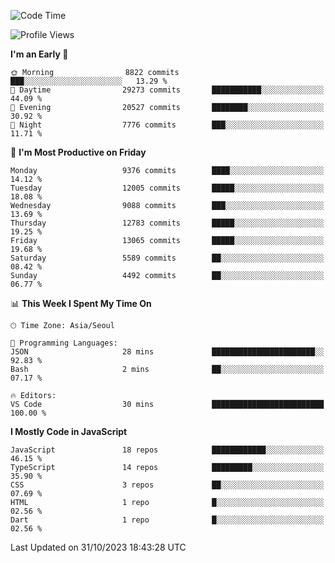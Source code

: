 <!--START_SECTION:waka-->
![Code Time](http://img.shields.io/badge/Code%20Time-5%2C337%20hrs%2014%20mins-blue)

![Profile Views](http://img.shields.io/badge/Profile%20Views-0-blue)

**I'm an Early 🐤** 

```text
🌞 Morning                8822 commits        ███░░░░░░░░░░░░░░░░░░░░░░   13.29 % 
🌆 Daytime                29273 commits       ███████████░░░░░░░░░░░░░░   44.09 % 
🌃 Evening                20527 commits       ████████░░░░░░░░░░░░░░░░░   30.92 % 
🌙 Night                  7776 commits        ███░░░░░░░░░░░░░░░░░░░░░░   11.71 % 
```
📅 **I'm Most Productive on Friday** 

```text
Monday                   9376 commits        ████░░░░░░░░░░░░░░░░░░░░░   14.12 % 
Tuesday                  12005 commits       █████░░░░░░░░░░░░░░░░░░░░   18.08 % 
Wednesday                9088 commits        ███░░░░░░░░░░░░░░░░░░░░░░   13.69 % 
Thursday                 12783 commits       █████░░░░░░░░░░░░░░░░░░░░   19.25 % 
Friday                   13065 commits       █████░░░░░░░░░░░░░░░░░░░░   19.68 % 
Saturday                 5589 commits        ██░░░░░░░░░░░░░░░░░░░░░░░   08.42 % 
Sunday                   4492 commits        ██░░░░░░░░░░░░░░░░░░░░░░░   06.77 % 
```


📊 **This Week I Spent My Time On** 

```text
🕑︎ Time Zone: Asia/Seoul

💬 Programming Languages: 
JSON                     28 mins             ███████████████████████░░   92.83 % 
Bash                     2 mins              ██░░░░░░░░░░░░░░░░░░░░░░░   07.17 % 

🔥 Editors: 
VS Code                  30 mins             █████████████████████████   100.00 % 
```

**I Mostly Code in JavaScript** 

```text
JavaScript               18 repos            ████████████░░░░░░░░░░░░░   46.15 % 
TypeScript               14 repos            █████████░░░░░░░░░░░░░░░░   35.90 % 
CSS                      3 repos             ██░░░░░░░░░░░░░░░░░░░░░░░   07.69 % 
HTML                     1 repo              █░░░░░░░░░░░░░░░░░░░░░░░░   02.56 % 
Dart                     1 repo              █░░░░░░░░░░░░░░░░░░░░░░░░   02.56 % 
```




 Last Updated on 31/10/2023 18:43:28 UTC
<!--END_SECTION:waka-->
